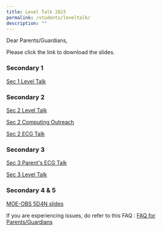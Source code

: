 ```yaml
---
title: Level Talk 2023
permalink: /students/leveltalk/
description: ""
---
```

Dear Parents/Guardians,

Please click the link to download the slides. 

### Secondary 1

[Sec 1 Level Talk ](/files/Sec%201%20Level%20Talk%20Slides%2013%20Jan_compressed.pdf)

### Secondary 2

[Sec 2 Level Talk](/files/Sec%202%20Level%20Talk.pdf)

[Sec 2 Computing Outreach](/files/Sec%202%20Computing%20Outreach.pdf)

[Sec 2 ECG Talk](/files/Sec%202%20ECG%20Talk.pdf)


### Secondary 3

[Sec 3 Parent's ECG Talk](/files/Sec%203%20Parent's%20ECG%20Briefing.pdf)

[Sec 3 Level Talk](/files/2023_Sec%203%20Level%20Talk.pdf)

### Secondary 4 & 5

[MOE-OBS 5D4N slides](/files/5D4N%202023%20MOE-OBS%20Parent%20Briefing%20Slides.pdf)

If you are experiencing issues, do refer to this FAQ : [FAQ for Parents/Guardians](/files/Frequently-Asked-Questions-For-Parents.pdf)